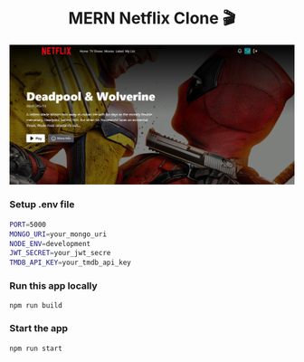 <h1 align="center">MERN Netflix Clone 🎬</h1>

![Demo App](/frontend/public/screenshot-for-readme.png)



### Setup .env file

```bash
PORT=5000
MONGO_URI=your_mongo_uri
NODE_ENV=development
JWT_SECRET=your_jwt_secre
TMDB_API_KEY=your_tmdb_api_key
```

### Run this app locally

```shell
npm run build
```

### Start the app

```shell
npm run start



